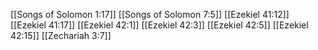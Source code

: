 [[Songs of Solomon 1:17]]
[[Songs of Solomon 7:5]]
[[Ezekiel 41:12]]
[[Ezekiel 41:17]]
[[Ezekiel 42:1]]
[[Ezekiel 42:3]]
[[Ezekiel 42:5]]
[[Ezekiel 42:15]]
[[Zechariah 3:7]]
